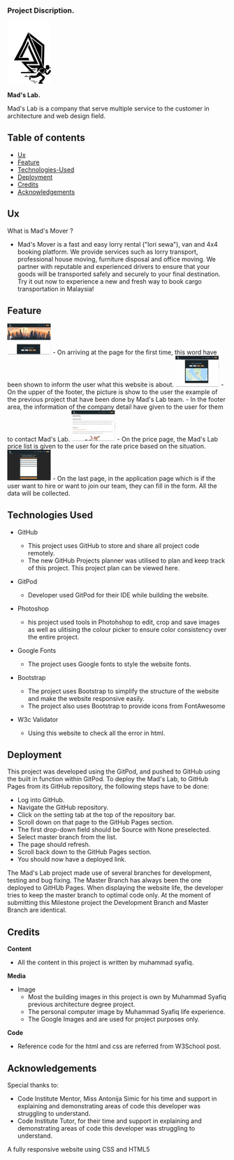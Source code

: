 ### Project Discription.

<img src="assets/image/logo-2.png" width="100">

**Mad's Lab.**

Mad's Lab is a company that serve multiple service to the customer in architecture and web design field.

## Table of contents
* [Ux](#Ux)
* [Feature](#Feature)
* [Technologies-Used](#Technologies-Used)
* [Deployment](#Deployment)
* [Credits](#Credits)
* [Acknowledgements](#Acknowledgements)

## Ux
What is Mad's Mover ?
  * Mad's Mover is a fast and easy lorry rental ("lori sewa"), van and 4x4 booking platform. We provide services such as lorry transport, professional house moving, furniture disposal and office moving.
    We partner with reputable and experienced drivers to ensure that your goods will be transported safely and securely to your final destination.
    Try it out now to experience a new and fresh way to book cargo transportation in Malaysia!

## Feature

<img src="assets/image/1.jpg" width="100">
    - On arriving at the page for the first time, this word have been shown to inform the user what this website is about.

<img src="assets/image/2.jpg" width="100">
    - On the upper of the footer, the picture is show to the user the example of the previous project that have been done by Mad's Lab team.
    - In the footer area, the information of the company detail have given to the user for them to contact Mad's Lab.

<img src="assets/image/3.jpg" width="100">
    - On the price page, the Mad's Lab price list is given to the user for the rate price based on the situation.

<img src="assets/image/4.jpg" width="100">
    - On the last page, in the application page which is if the user want to hire or want to join our team, they can fill in the form. All the data will be collected.


## Technologies Used

* GitHub
  - This project uses GitHub to store and share all project code remotely.
  - The new GitHub Projects planner was utilised to plan and keep track of this project. This project plan can be viewed here.
  
* GitPod
  - Developer used GitPod for their IDE while building the website.
  
* Photoshop
  - his project used tools in Photohshop to edit, crop and save images as well as ulitising the colour picker to ensure color     consistency over the entire project.
  
* Google Fonts
  - The project uses Google fonts to style the website fonts.
  
* Bootstrap
  - The project uses Bootstrap to simplify the structure of the website and make the website responsive easily.
  - The project also uses Bootstrap to provide icons from FontAwesome

* W3c Validator
  - Using this website to check all the error in html.

## Deployment
This project was developed using the GitPod, and pushed to GitHub using the built in function within GitPod.
To deploy the Mad's Lab, to GitHub Pages from its GitHub repository, the following steps have to be done:
  - Log into GitHub.
  - Navigate the GitHub repository.
  - Click on the setting tab at the top of the repository bar.
  - Scroll down on that page to the GitHub Pages section.
  - The first drop-down field should be Source with None preselected.
  - Select master branch from the list.
  - The page should refresh.
  - Scroll back down to the GitHub Pages section.
  - You should now have a deployed link.
  
The Mad's Lab project made use of several branches for development, testing and bug fixing. The Master Branch has always been the one deployed to GitHUb Pages. When displaying the website life, the developer tries to keep the master branch to optimal code only. At the moment of submitting this Milestone project the Development Branch and Master Branch are identical.

## Credits

**Content**
* All the content in this project is written by muhammad syafiq.

**Media**
* Image
  - Most the building images in this project is own by Muhammad Syafiq previous architecture degree project.
  - The personal computer image by Muhammad Syafiq life experience.
  - The Google Images and are used for project purposes only.
  
**Code**
* Reference code for the html and css are referred from W3School post. 

## Acknowledgements
Special thanks to:
* Code Institute Mentor, Miss Antonija Simic for his time and support in explaining and demonstrating areas of code this developer was struggling to understand.
* Code Institute Tutor, for their time and support in explaining and demonstrating areas of code this developer was struggling to understand. 
 
A fully responsive website using CSS and HTML5

